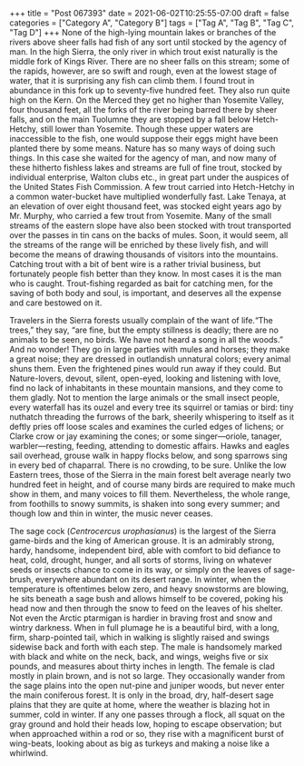 +++
title = "Post 067393"
date = 2021-06-02T10:25:55-07:00
draft = false
categories = ["Category A", "Category B"]
tags = ["Tag A", "Tag B", "Tag C", "Tag D"]
+++
None of the high-lying mountain lakes or branches of the rivers above sheer falls had fish of any sort until stocked by the agency of man. In the high Sierra, the only river in which trout exist naturally is the middle fork of Kings River. There are no sheer falls on this stream; some of the rapids, however, are so swift and rough, even at the lowest stage of water, that it is surprising any fish can climb them. I found trout in abundance in this fork up to seventy-five hundred feet. They also run quite high on the Kern. On the Merced they get no higher than Yosemite Valley, four thousand feet, all the forks of the river being barred there by sheer falls, and on the main Tuolumne they are stopped by a fall below Hetch-Hetchy, still lower than Yosemite. Though these upper waters are inaccessible to the fish, one would suppose their eggs might have been planted there by some means. Nature has so many ways of doing such things. In this case she waited for the agency of man, and now many of these hitherto fishless lakes and streams are full of fine trout, stocked by individual enterprise, Walton clubs etc., in great part under the auspices of the United States Fish Commission. A few trout carried into Hetch-Hetchy in a common water-bucket have multiplied wonderfully fast. Lake Tenaya, at an elevation of over eight thousand feet, was stocked eight years ago by Mr. Murphy, who carried a few trout from Yosemite. Many of the small streams of the eastern slope have also been stocked with trout transported over the passes in tin cans on the backs of mules. Soon, it would seem, all the streams of the range will be enriched by these lively fish, and will become the means of drawing thousands of visitors into the mountains. Catching trout with a bit of bent wire is a rather trivial business, but fortunately people fish better than they know. In most cases it is the man who is caught. Trout-fishing regarded as bait for catching men, for the saving of both body and soul, is important, and deserves all the expense and care bestowed on it.

Travelers in the Sierra forests usually complain of the want of life.“The trees,” they say, “are fine, but the empty stillness is deadly; there are no animals to be seen, no birds. We have not heard a song in all the woods.” And no wonder! They go in large parties with mules and horses; they make a great noise; they are dressed in outlandish unnatural colors; every animal shuns them. Even the frightened pines would run away if they could. But Nature-lovers, devout, silent, open-eyed, looking and listening with love, find no lack of inhabitants in these mountain mansions, and they come to them gladly. Not to mention the large animals or the small insect people, every waterfall has its ouzel and every tree its squirrel or tamias or bird: tiny nuthatch threading the furrows of the bark, sheerily whispering to itself as it deftly pries off loose scales and examines the curled edges of lichens; or Clarke crow or jay examining the cones; or some singer—oriole, tanager, warbler—resting, feeding, attending to domestic affairs. Hawks and eagles sail overhead, grouse walk in happy flocks below, and song sparrows sing in every bed of chaparral. There is no crowding, to be sure. Unlike the low Eastern trees, those of the Sierra in the main forest belt average nearly two hundred feet in height, and of course many birds are required to make much show in them, and many voices to fill them. Nevertheless, the whole range, from foothills to snowy summits, is shaken into song every summer; and though low and thin in winter, the music never ceases.

The sage cock (_Centrocercus urophasianus_) is the largest of the Sierra game-birds and the king of American grouse. It is an admirably strong, hardy, handsome, independent bird, able with comfort to bid defiance to heat, cold, drought, hunger, and all sorts of storms, living on whatever seeds or insects chance to come in its way, or simply on the leaves of sage-brush, everywhere abundant on its desert range. In winter, when the temperature is oftentimes below zero, and heavy snowstorms are blowing, he sits beneath a sage bush and allows himself to be covered, poking his head now and then through the snow to feed on the leaves of his shelter. Not even the Arctic ptarmigan is hardier in braving frost and snow and wintry darkness. When in full plumage he is a beautiful bird, with a long, firm, sharp-pointed tail, which in walking is slightly raised and swings sidewise back and forth with each step. The male is handsomely marked with black and white on the neck, back, and wings, weighs five or six pounds, and measures about thirty inches in length. The female is clad mostly in plain brown, and is not so large. They occasionally wander from the sage plains into the open nut-pine and juniper woods, but never enter the main coniferous forest. It is only in the broad, dry, half-desert sage plains that they are quite at home, where the weather is blazing hot in summer, cold in winter. If any one passes through a flock, all squat on the gray ground and hold their heads low, hoping to escape observation; but when approached within a rod or so, they rise with a magnificent burst of wing-beats, looking about as big as turkeys and making a noise like a whirlwind.
